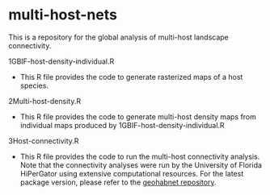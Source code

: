 # multi-host-nets
This is a repository for the global analysis of multi-host landscape connectivity.

1GBIF-host-density-individual.R 

* This R file provides the code to generate rasterized maps of a host species.

2Multi-host-density.R
  
* This R file provides the code to generate multi-host density maps from individual maps produced by 1GBIF-host-density-individual.R

3Host-connectivity.R

* This R file provides the code to run the multi-host connectivity analysis. Note that the connectivity analyses were run by the University of Florida HiPerGator using extensive computational resources. For the latest package version, please refer to the [geohabnet repository](https://github.com/GarrettLab/HabitatConnectivity).

